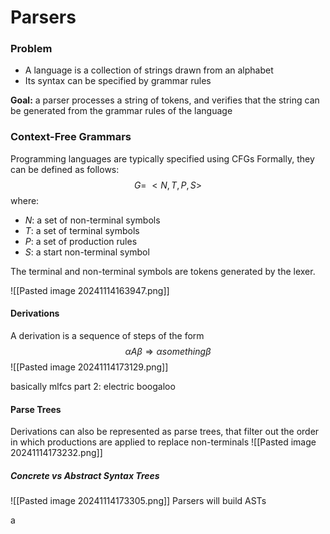 # Parsers

### Problem
- A language is a collection of strings drawn from an alphabet
- Its syntax can be specified by grammar rules

**Goal:** a parser processes a string of tokens, and verifies that the string can be generated from the grammar rules of the language

### Context-Free Grammars
Programming languages are typically specified using CFGs 
Formally, they can be defined as follows:
$$G= \ <N,T,P,S>$$
where:
- $N$: a set of non-terminal symbols
- $T$: a set of terminal symbols
- $P$: a set of production rules
- $S$: a start non-terminal symbol

The terminal and non-terminal symbols are tokens generated by the lexer.

![[Pasted image 20241114163947.png]]

#### Derivations
A derivation is a sequence of steps of the form
$$\alpha A \beta \Rightarrow \alpha something \beta$$
![[Pasted image 20241114173129.png]]

basically mlfcs part 2: electric boogaloo
#### Parse Trees
Derivations can also be represented as parse trees, that filter out the order in which productions are applied to replace non-terminals
![[Pasted image 20241114173232.png]]

##### Concrete vs Abstract Syntax Trees
![[Pasted image 20241114173305.png]]
Parsers will build ASTs

a
